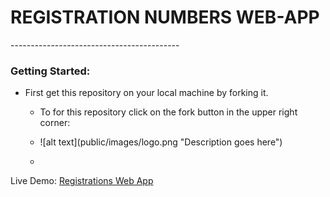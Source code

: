 <h1>REGISTRATION NUMBERS WEB-APP</h1>
------------------------------------------
<h3>Getting Started:</h3>
<ul>
	<li>First get this repository on your local machine by forking it.</li>
		<ul>
			<li>To for this repository click on the fork button in the upper right corner:</li>
			<li>
				<p>
				![alt text](public/images/logo.png "Description goes here")
				</p>
			<li>
		</ul>
</ul>

Live Demo: <a href="http://registrations-numbers-webapp.herokuapp.com/">Registrations Web App</a>
